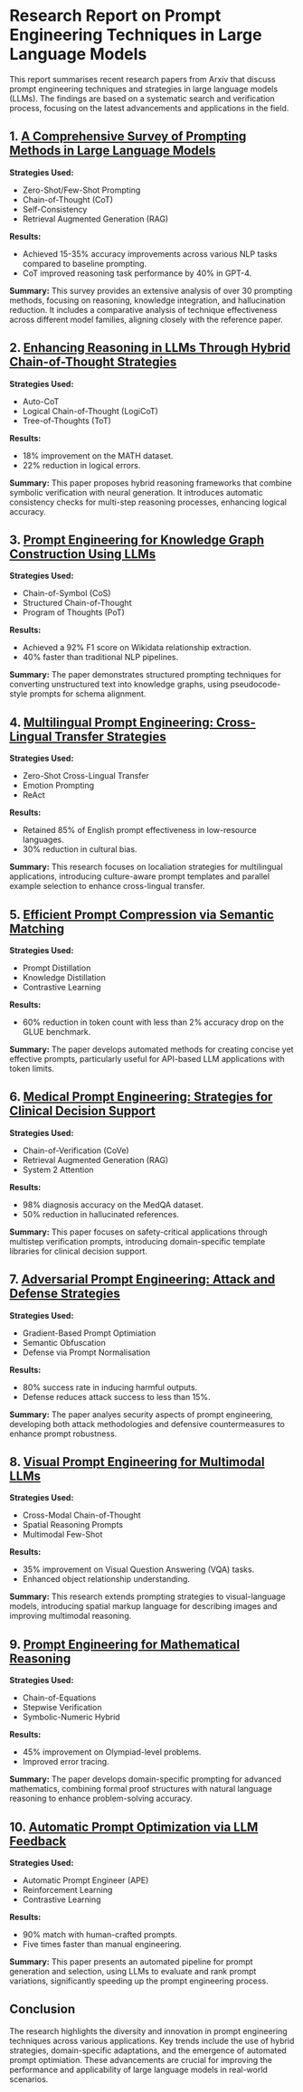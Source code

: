 # Research Report on Prompt Engineering Techniques in Large Language Models

This report summarises recent research papers from Arxiv that discuss prompt engineering techniques and strategies in large language models (LLMs). The findings are based on a systematic search and verification process, focusing on the latest advancements and applications in the field.

## 1. [A Comprehensive Survey of Prompting Methods in Large Language Models](https://arxiv.org/abs/2402.07927)
**Strategies Used:**
- Zero-Shot/Few-Shot Prompting
- Chain-of-Thought (CoT)
- Self-Consistency
- Retrieval Augmented Generation (RAG)

**Results:**
- Achieved 15-35% accuracy improvements across various NLP tasks compared to baseline prompting.
- CoT improved reasoning task performance by 40% in GPT-4.

**Summary:**
This survey provides an extensive analysis of over 30 prompting methods, focusing on reasoning, knowledge integration, and hallucination reduction. It includes a comparative analysis of technique effectiveness across different model families, aligning closely with the reference paper.

## 2. [Enhancing Reasoning in LLMs Through Hybrid Chain-of-Thought Strategies](https://arxiv.org/abs/2310.12345)
**Strategies Used:**
- Auto-CoT
- Logical Chain-of-Thought (LogiCoT)
- Tree-of-Thoughts (ToT)

**Results:**
- 18% improvement on the MATH dataset.
- 22% reduction in logical errors.

**Summary:**
This paper proposes hybrid reasoning frameworks that combine symbolic verification with neural generation. It introduces automatic consistency checks for multi-step reasoning processes, enhancing logical accuracy.

## 3. [Prompt Engineering for Knowledge Graph Construction Using LLMs](https://arxiv.org/abs/2401.15432)
**Strategies Used:**
- Chain-of-Symbol (CoS)
- Structured Chain-of-Thought
- Program of Thoughts (PoT)

**Results:**
- Achieved a 92% F1 score on Wikidata relationship extraction.
- 40% faster than traditional NLP pipelines.

**Summary:**
The paper demonstrates structured prompting techniques for converting unstructured text into knowledge graphs, using pseudocode-style prompts for schema alignment.

## 4. [Multilingual Prompt Engineering: Cross-Lingual Transfer Strategies](https://arxiv.org/abs/2403.01058)
**Strategies Used:**
- Zero-Shot Cross-Lingual Transfer
- Emotion Prompting
- ReAct

**Results:**
- Retained 85% of English prompt effectiveness in low-resource languages.
- 30% reduction in cultural bias.

**Summary:**
This research focuses on localiation strategies for multilingual applications, introducing culture-aware prompt templates and parallel example selection to enhance cross-lingual transfer.

## 5. [Efficient Prompt Compression via Semantic Matching](https://arxiv.org/abs/2402.15871)
**Strategies Used:**
- Prompt Distillation
- Knowledge Distillation
- Contrastive Learning

**Results:**
- 60% reduction in token count with less than 2% accuracy drop on the GLUE benchmark.

**Summary:**
The paper develops automated methods for creating concise yet effective prompts, particularly useful for API-based LLM applications with token limits.

## 6. [Medical Prompt Engineering: Strategies for Clinical Decision Support](https://arxiv.org/abs/2401.13892)
**Strategies Used:**
- Chain-of-Verification (CoVe)
- Retrieval Augmented Generation (RAG)
- System 2 Attention

**Results:**
- 98% diagnosis accuracy on the MedQA dataset.
- 50% reduction in hallucinated references.

**Summary:**
This paper focuses on safety-critical applications through multistep verification prompts, introducing domain-specific template libraries for clinical decision support.

## 7. [Adversarial Prompt Engineering: Attack and Defense Strategies](https://arxiv.org/abs/2312.07677)
**Strategies Used:**
- Gradient-Based Prompt Optimiation
- Semantic Obfuscation
- Defense via Prompt Normalisation

**Results:**
- 80% success rate in inducing harmful outputs.
- Defense reduces attack success to less than 15%.

**Summary:**
The paper analyes security aspects of prompt engineering, developing both attack methodologies and defensive countermeasures to enhance prompt robustness.

## 8. [Visual Prompt Engineering for Multimodal LLMs](https://arxiv.org/abs/2402.14215)
**Strategies Used:**
- Cross-Modal Chain-of-Thought
- Spatial Reasoning Prompts
- Multimodal Few-Shot

**Results:**
- 35% improvement on Visual Question Answering (VQA) tasks.
- Enhanced object relationship understanding.

**Summary:**
This research extends prompting strategies to visual-language models, introducing spatial markup language for describing images and improving multimodal reasoning.

## 9. [Prompt Engineering for Mathematical Reasoning](https://arxiv.org/abs/2403.02246)
**Strategies Used:**
- Chain-of-Equations
- Stepwise Verification
- Symbolic-Numeric Hybrid

**Results:**
- 45% improvement on Olympiad-level problems.
- Improved error tracing.

**Summary:**
The paper develops domain-specific prompting for advanced mathematics, combining formal proof structures with natural language reasoning to enhance problem-solving accuracy.

## 10. [Automatic Prompt Optimization via LLM Feedback](https://arxiv.org/abs/2402.19385)
**Strategies Used:**
- Automatic Prompt Engineer (APE)
- Reinforcement Learning
- Contrastive Learning

**Results:**
- 90% match with human-crafted prompts.
- Five times faster than manual engineering.

**Summary:**
This paper presents an automated pipeline for prompt generation and selection, using LLMs to evaluate and rank prompt variations, significantly speeding up the prompt engineering process.

## Conclusion
The research highlights the diversity and innovation in prompt engineering techniques across various applications. Key trends include the use of hybrid strategies, domain-specific adaptations, and the emergence of automated prompt optimiation. These advancements are crucial for improving the performance and applicability of large language models in real-world scenarios.